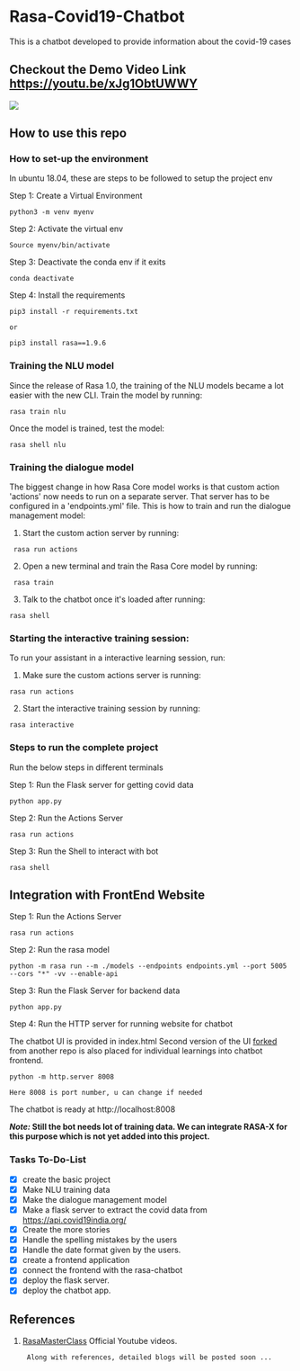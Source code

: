 # Rasa-Covid19-Chatbot
This is a chatbot developed to provide information about the covid-19 cases

## Checkout the Demo Video Link https://youtu.be/xJg1ObtUWWY

[<img src="https://img.youtube.com/vi/xJg1ObtUWWY/maxresdefault.jpg" >](https://youtu.be/xJg1ObtUWWY)


## How to use this repo

### How to set-up the environment

In ubuntu 18.04, these are steps to be followed to setup the project env

Step 1: Create a Virtual Environment

    python3 -m venv myenv

Step 2: Activate the virtual env 

    Source myenv/bin/activate

Step 3: Deactivate the conda env if it exits

    conda deactivate

Step 4: Install the requirements 

    pip3 install -r requirements.txt

    or 

    pip3 install rasa==1.9.6


### Training the NLU model

Since the release of Rasa 1.0, the training of the NLU models became a lot easier with the new CLI. Train the model by running:  

    rasa train nlu

Once the model is trained, test the model:

    rasa shell nlu

### Training the dialogue model

The biggest change in how Rasa Core model works is that custom action 'actions' now needs to run on a separate server. That server has to be configured in a 'endpoints.yml' file.  This is how to train and run the dialogue management model:  
1. Start the custom action server by running:  

``` rasa run actions```  

2. Open a new terminal and train the Rasa Core model by running:  

``` rasa train```  
 
3. Talk to the chatbot once it's loaded after running:  

```rasa shell```  


### Starting the interactive training session:

To run your assistant in a interactive learning session, run:
1. Make sure the custom actions server is running:  

```rasa run actions```  

2. Start the interactive training session by running:  

```rasa interactive```  


### Steps to run the complete project

Run the below steps in different terminals

Step 1: Run the Flask server for getting covid data

    python app.py

Step 2: Run the Actions Server 

    rasa run actions

Step 3: Run the Shell to interact with bot

    rasa shell


## Integration with FrontEnd Website

Step 1: Run the Actions Server

    rasa run actions

Step 2: Run the rasa model

    python -m rasa run --m ./models --endpoints endpoints.yml --port 5005 --cors "*" -vv --enable-api

Step 3: Run the Flask Server for backend data

    python app.py

Step 4: Run the HTTP server for running website for chatbot  

The chatbot UI is provided in index.html 
Second version of the UI [forked](https://github.com/JiteshGaikwad/Chatbot-Widget) from another repo is also placed for individual learnings into chatbot frontend.

    python -m http.server 8008

    Here 8008 is port number, u can change if needed

The chatbot is ready at http://localhost:8008

***Note:* Still the bot needs lot of training data. We can integrate RASA-X for this purpose which is not yet added into this project.**


### Tasks To-Do-List


- [x] create the basic project 
- [x] Make NLU training data
- [x] Make the dialogue management model
- [x] Make a flask server to extract the covid data from https://api.covid19india.org/
- [x] Create the more stories
- [x] Handle the spelling mistakes by the users
- [x] Handle the date format given by the users.
- [x] create a frontend application 
- [x] connect the frontend with the rasa-chatbot
- [x] deploy the flask server.
- [x] deploy the chatbot app.

## References

1. [RasaMasterClass](https://www.youtube.com/channel/UCJ0V6493mLvqdiVwOKWBODQ) Official Youtube videos.

        Along with references, detailed blogs will be posted soon ...


